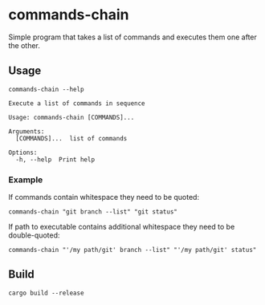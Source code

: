 # commands-chain
Simple program that takes a list of commands and executes them one after the other.


## Usage
`commands-chain --help`

```
Execute a list of commands in sequence

Usage: commands-chain [COMMANDS]...

Arguments:
  [COMMANDS]...  list of commands

Options:
  -h, --help  Print help
```

### Example
If commands contain whitespace they need to be quoted:
```
commands-chain "git branch --list" "git status"
```

If path to executable contains additional whitespace they need to be double-quoted:
```
commands-chain "'/my path/git' branch --list" "'/my path/git' status"
```

## Build
`cargo build --release`
